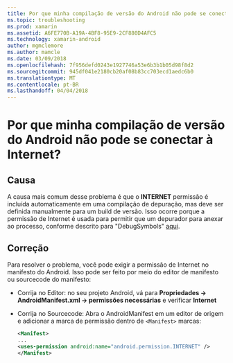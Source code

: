 ```yaml
---
title: Por que minha compilação de versão do Android não pode se conectar à Internet?
ms.topic: troubleshooting
ms.prod: xamarin
ms.assetid: A6FE770B-A19A-4BF8-95E9-2CF880D4AFC5
ms.technology: xamarin-android
author: mgmclemore
ms.author: mamcle
ms.date: 03/09/2018
ms.openlocfilehash: 7f956defd0243e1927746a53e6b3b1b05d98f8d2
ms.sourcegitcommit: 945df041e2180cb20af08b83cc703ecd1aedc6b0
ms.translationtype: MT
ms.contentlocale: pt-BR
ms.lasthandoff: 04/04/2018
---
```

# <a name="why-cant-my-android-release-build-connect-to-the-internet"></a>Por que minha compilação de versão do Android não pode se conectar à Internet?

## <a name="cause"></a>Causa

A causa mais comum desse problema é que o **INTERNET** permissão é incluída automaticamente em uma compilação de depuração, mas deve ser definida manualmente para um build de versão. Isso ocorre porque a permissão de Internet é usada para permitir que um depurador para anexar ao processo, conforme descrito para "DebugSymbols" [aqui](~/android/deploy-test/building-apps/build-process.md).


## <a name="fix"></a>Correção

Para resolver o problema, você pode exigir a permissão de Internet no manifesto do Android. Isso pode ser feito por meio do editor de manifesto ou sourcecode do manifesto:

-   Corrija no Editor: no seu projeto Android, vá para **Propriedades -> AndroidManifest.xml -> permissões necessárias** e verificar **Internet**

-   Corrija no Sourcecode: Abra o AndroidManifest em um editor de origem e adicionar a marca de permissão dentro de `<Manifest>` marcas:

    ```xml
    <Manifest>
    ...
    <uses-permission android:name="android.permission.INTERNET" />
    </Manifest>
    ```
